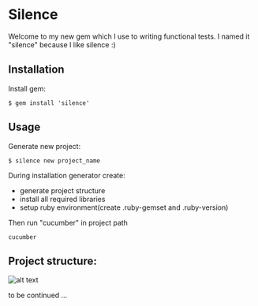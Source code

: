 # Silence

Welcome to my new gem which I use to writing functional tests. I named it "silence" because I like silence :)

## Installation

Install gem:

    $ gem install 'silence'


## Usage

Generate new project:

    $ silence new project_name

During installation generator create:

* generate project structure
* install all required libraries
* setup ruby environment(create .ruby-gemset and .ruby-version)

Then run "cucumber" in project path
    
    cucumber

## Project structure:
![alt text](https://pp.vk.me/c622822/v622822478/30db5/3aA1UIZ766M.jpg "Logo Title Text 1")

to be continued ...

